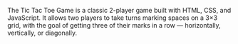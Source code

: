 The Tic Tac Toe Game is a classic 2-player game built with HTML, CSS, and JavaScript. It allows two players to take turns marking spaces on a 3×3 grid, with the goal of getting three of their marks in a row — horizontally, vertically, or diagonally.
